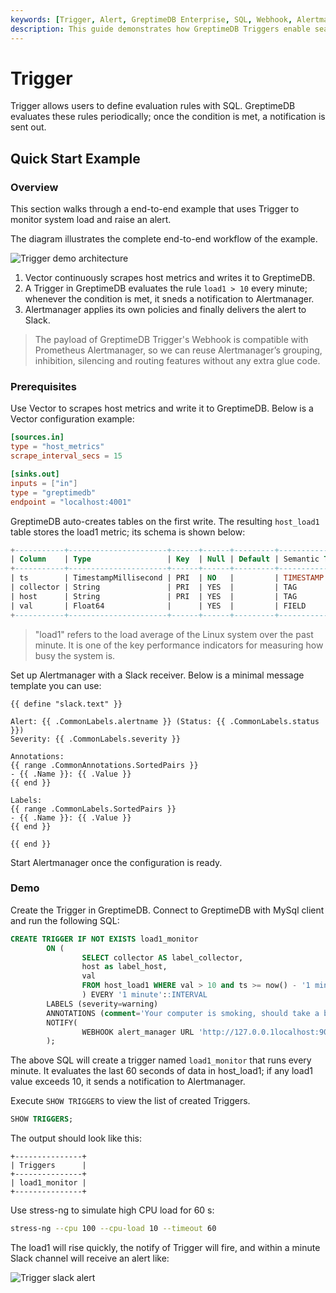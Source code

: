 ```yaml
---
keywords: [Trigger, Alert, GreptimeDB Enterprise, SQL, Webhook, Alertmanager, Slack]
description: This guide demonstrates how GreptimeDB Triggers enable seamless integration with the Prometheus Alertmanager ecosystem for comprehensive monitoring and alerting.
---
```


# Trigger

Trigger allows users to define evaluation rules with SQL.
GreptimeDB evaluates these rules periodically; once the condition is met, a
notification is sent out.

## Quick Start Example

### Overview

This section walks through a end-to-end example that uses Trigger to monitor
system load and raise an alert.

The diagram illustrates the complete end-to-end workflow of the example.

![Trigger demo architecture](/trigger-demo-architecture.png)

1. Vector continuously scrapes host metrics and writes it to GreptimeDB.
2. A Trigger in GreptimeDB evaluates the rule `load1 > 10` every minute; whenever
    the condition is met, it sneds a notification to Alertmanager.
3. Alertmanager applies its own policies and finally delivers the alert to Slack.

> The payload of GreptimeDB Trigger's Webhook is compatible with Prometheus
Alertmanager, so we can reuse Alertmanager’s grouping, inhibition, silencing and
routing features without any extra glue code.

### Prerequisites

Use Vector to scrapes host metrics and write it to GreptimeDB. Below is a Vector
configuration example:

```toml
[sources.in]
type = "host_metrics"
scrape_interval_secs = 15

[sinks.out]
inputs = ["in"]
type = "greptimedb"
endpoint = "localhost:4001"
```

GreptimeDB auto-creates tables on the first write. The resulting `host_load1`
table stores the load1 metric; its schema is shown below:

```sql
+-----------+----------------------+------+------+---------+---------------+
| Column    | Type                 | Key  | Null | Default | Semantic Type |
+-----------+----------------------+------+------+---------+---------------+
| ts        | TimestampMillisecond | PRI  | NO   |         | TIMESTAMP     |
| collector | String               | PRI  | YES  |         | TAG           |
| host      | String               | PRI  | YES  |         | TAG           |
| val       | Float64              |      | YES  |         | FIELD         |
+-----------+----------------------+------+------+---------+---------------+
```

> "load1" refers to the load average of the Linux system over the past minute.
It is one of the key performance indicators for measuring how busy the system is.

Set up Alertmanager with a Slack receiver. Below is a minimal message template
you can use:

```text
{{ define "slack.text" }}

Alert: {{ .CommonLabels.alertname }} (Status: {{ .CommonLabels.status }})
Severity: {{ .CommonLabels.severity }}

Annotations:
{{ range .CommonAnnotations.SortedPairs }}
- {{ .Name }}: {{ .Value }}
{{ end }}

Labels:
{{ range .CommonLabels.SortedPairs }}
- {{ .Name }}: {{ .Value }}
{{ end }}

{{ end }}
```

Start Alertmanager once the configuration is ready.


### Demo

Create the Trigger in GreptimeDB.
Connect to GreptimeDB with MySql client and run the following SQL:

```sql
CREATE TRIGGER IF NOT EXISTS load1_monitor
        ON (
                SELECT collector AS label_collector, 
                host as label_host, 
                val 
                FROM host_load1 WHERE val > 10 and ts >= now() - '1 minutes'::INTERVAL
                ) EVERY '1 minute'::INTERVAL
        LABELS (severity=warning)
        ANNOTATIONS (comment='Your computer is smoking, should take a break.')
        NOTIFY(
                WEBHOOK alert_manager URL 'http://127.0.0.1localhost:9093' WITH (timeout="1m")
        );
```

The above SQL will create a trigger named `load1_monitor` that runs every minute.
It evaluates the last 60 seconds of data in host_load1; if any load1 value 
exceeds 10, it sends a notification to Alertmanager.

Execute `SHOW TRIGGERS` to view the list of created Triggers.

```sql
SHOW TRIGGERS;
```

The output should look like this:

```text
+---------------+
| Triggers      |
+---------------+
| load1_monitor |
+---------------+
```

Use stress-ng to simulate high CPU load for 60 s:

```bash
stress-ng --cpu 100 --cpu-load 10 --timeout 60
```

The load1 will rise quickly, the notify of Trigger will fire, and within a minute
Slack channel will receive an alert like:

![Trigger slack alert](/trigger-slack-alert.png)

